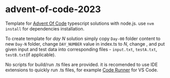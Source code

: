 # advent-of-code-2023

Template for [Advent Of Code](https://adventofcode.com) typescript solutions with node.js.
use `nvm install` for dependencies installation.

To create template for *day N* solution simply copy `Day-00` folder content to new `Day-N` folder, change `DAY_NUMBER` value in index.ts to *N*, change , and put given input and test data into corresponding files - `input.txt`, `testA.txt`, `testB.txt`(if applicable).

No scripts for build/run .ts files are provided. it is recomended to use IDE extensions to quickly run .ts files, for example [Code Runner](https://marketplace.visualstudio.com/items?itemName=formulahendry.code-runner) for VS Code.